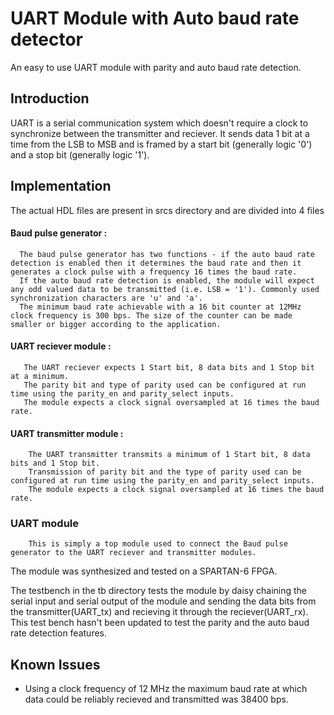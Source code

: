 # UART Module with Auto baud rate detector
An easy to use UART module with parity and auto baud rate detection.

## Introduction
  UART is a serial communication system which doesn't require a clock to synchronize between the transmitter and reciever. It sends data 1 bit at a time from the LSB to MSB and is framed by a start bit (generally logic '0') and a stop bit (generally logic '1').
  
## Implementation
  The actual HDL files are present in srcs directory and are divided into 4 files
  
  #### Baud pulse generator : 
      The baud pulse generator has two functions - if the auto baud rate detection is enabled then it determines the baud rate and then it generates a clock pulse with a frequency 16 times the baud rate. 
      If the auto baud rate detection is enabled, the module will expect any odd valued data to be transmitted (i.e. LSB = '1'). Commonly used synchronization characters are 'u' and 'a'.
      The minimum baud rate achievable with a 16 bit counter at 12MHz clock frequency is 300 bps. The size of the counter can be made smaller or bigger according to the application.
      
  #### UART reciever module :
       The UART reciever expects 1 Start bit, 8 data bits and 1 Stop bit at a minimum. 
       The parity bit and type of parity used can be configured at run time using the parity_en and parity_select inputs. 
       The module expects a clock signal oversampled at 16 times the baud rate.

  #### UART transmitter module :
        The UART transmitter transmits a minimum of 1 Start bit, 8 data bits and 1 Stop bit. 
        Transmission of parity bit and the type of parity used can be configured at run time using the parity_en and parity_select inputs. 
        The module expects a clock signal oversampled at 16 times the baud rate.
        
  ### UART module
        This is simply a top module used to connect the Baud pulse generator to the UART reciever and transmitter modules.

The module was synthesized and tested on a SPARTAN-6 FPGA.

The testbench in the tb directory tests the module by daisy chaining the serial input and serial output of the module and sending the data bits from the transmitter(UART_tx) and recieving it through the reciever(UART_rx). This test bench hasn't been updated to test the parity and the auto baud rate detection features. 

## Known Issues

* Using a clock frequency of 12 MHz the maximum baud rate at which data could be reliably recieved and transmitted was 38400 bps.


